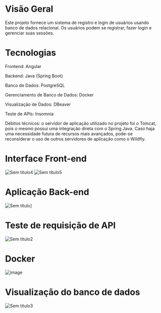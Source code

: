 # Visão Geral
Este projeto fornece um sistema de registro e login de usuários usando banco de dados relacional. Os usuários podem se registrar, fazer login e gerenciar suas sessões.

# Tecnologias
Frontend: Angular

Backend: Java (Spring Boot)

Banco de Dados: PostgreSQL

Gerenciamento de Banco de Dados: Docker

Visualização de Dados: DBeaver

Teste de APIs: Insomnia

Débitos técnicos: o servidor de aplicação utilizado no projeto foi o Tomcat, pois o mesmo possui uma integração direta com o Spring Java. Caso haja uma necessidade futura de recursos mais avançados, pode-se reconsiderar o uso de outros servidores de aplicação como o Wildfly.

# Interface Front-end

![Sem título4](https://github.com/user-attachments/assets/fb959eb8-7762-42bd-926d-da778a676c2d)
![Sem título5](https://github.com/user-attachments/assets/36782371-f5ca-4ca0-b767-0c347a0d9839)

# Aplicação Back-end

![Sem título](https://github.com/user-attachments/assets/5476d7c8-8d7f-4ecb-92c0-4d6fa12066db)]

# Teste de requisição de API

![Sem título2](https://github.com/user-attachments/assets/199ce02b-d07c-4792-9159-41a9f2421e5c)

# Docker

![image](https://github.com/user-attachments/assets/260f4ee4-7247-45bb-8d67-5eb2d190648c)

# Visualização do banco de dados

![Sem título3](https://github.com/user-attachments/assets/814ec499-7f93-4fec-830c-a464ca5bb679)




